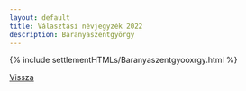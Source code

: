 ```yaml
---
layout: default
title: Választási névjegyzék 2022
description: Baranyaszentgyörgy
---
```


{% include settlementHTMLs/Baranyaszentgyooxrgy.html %}

[Vissza](./)